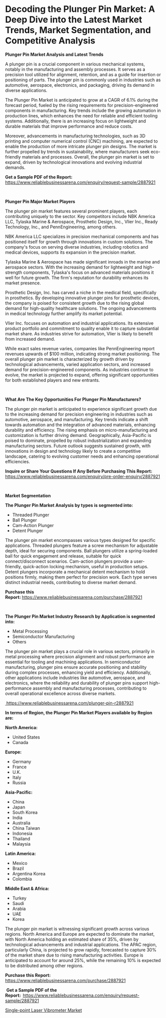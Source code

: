 <p><h1>Decoding the Plunger Pin Market: A Deep Dive into the Latest Market Trends, Market Segmentation, and Competitive Analysis</h1></p><p><strong>Plunger Pin Market Analysis and Latest Trends</strong></p>
<p><p>A plunger pin is a crucial component in various mechanical systems, notably in the manufacturing and assembly processes. It serves as a precision tool utilized for alignment, retention, and as a guide for insertion or positioning of parts. The plunger pin is commonly used in industries such as automotive, aerospace, electronics, and packaging, driving its demand in diverse applications.</p><p>The Plunger Pin Market is anticipated to grow at a CAGR of 6.1% during the forecast period, fueled by the rising requirements for precision-engineered components in manufacturing. Key trends include the growing automation in production lines, which enhances the need for reliable and efficient tooling systems. Additionally, there is an increasing focus on lightweight and durable materials that improve performance and reduce costs.</p><p>Moreover, advancements in manufacturing technologies, such as 3D printing and computer numerical control (CNC) machining, are expected to enable the production of more intricate plunger pin designs. The market is further propelled by trends in sustainability, where manufacturers seek eco-friendly materials and processes. Overall, the plunger pin market is set to expand, driven by technological innovations and evolving industrial demands.</p></p>
<p><strong>Get a Sample PDF of the Report:&nbsp;</strong> <a href="https://www.reliablebusinessarena.com/enquiry/request-sample/2887921?utm_campaign=3294&utm_medium=2&utm_source=Github&utm_content=ia&utm_term=14032025&utm_id=plunger-pin">https://www.reliablebusinessarena.com/enquiry/request-sample/2887921</a></p>
<p>&nbsp;</p>
<p><strong>Plunger Pin Major Market Players</strong></p>
<p><p>The plunger pin market features several prominent players, each contributing uniquely to the sector. Key competitors include NBK America LLC, Tylaska Marine & Aerospace, Prosthetic Design, Inc., Vlier Inc., Ready Technology, Inc., and PennEngineering, among others.</p><p>NBK America LLC specializes in precision mechanical components and has positioned itself for growth through innovations in custom solutions. The company's focus on serving diverse industries, including robotics and medical devices, supports its expansion in the precision market.</p><p>Tylaska Marine & Aerospace has made significant inroads in the marine and aerospace sectors. With the increasing demand for lightweight and high-strength components, Tylaska's focus on advanced materials positions it well for future growth. The firm's reputation for durability enhances its market presence.</p><p>Prosthetic Design, Inc. has carved a niche in the medical field, specifically in prosthetics. By developing innovative plunger pins for prosthetic devices, the company is poised for consistent growth due to the rising global demand for high-quality healthcare solutions. The ongoing advancements in medical technology further amplify its market potential.</p><p>Vlier Inc. focuses on automation and industrial applications. Its extensive product portfolio and commitment to quality enable it to capture substantial market share. As industries strive for automation, Vlier is likely to benefit from increased demand.</p><p>While exact sales revenue varies, companies like PennEngineering report revenues upwards of $100 million, indicating strong market positioning. The overall plunger pin market is characterized by growth driven by technological advancements, varied application sectors, and increased demand for precision-engineered components. As industries continue to evolve, the market is projected to expand, offering significant opportunities for both established players and new entrants.</p></p>
<p>&nbsp;</p>
<p><strong>What Are The Key Opportunities For Plunger Pin Manufacturers?</strong></p>
<p><p>The plunger pin market is anticipated to experience significant growth due to the increasing demand for precision engineering in industries such as automotive, aerospace, and manufacturing. Key trends indicate a shift towards automation and the integration of advanced materials, enhancing durability and efficiency. The rising emphasis on micro-manufacturing and customization is further driving demand. Geographically, Asia-Pacific is poised to dominate, propelled by robust industrialization and expanding manufacturing sectors. Future outlook suggests sustained growth, with innovations in design and technology likely to create a competitive landscape, catering to evolving customer needs and enhancing operational efficiencies.</p></p>
<p><strong>Inquire or Share Your Questions If Any Before Purchasing This Report:</strong> <a href="https://www.reliablebusinessarena.com/enquiry/pre-order-enquiry/2887921?utm_campaign=3294&utm_medium=2&utm_source=Github&utm_content=ia&utm_term=14032025&utm_id=plunger-pin">https://www.reliablebusinessarena.com/enquiry/pre-order-enquiry/2887921</a></p>
<p>&nbsp;</p>
<p><strong>Market Segmentation</strong></p>
<p><strong>The Plunger Pin Market Analysis by types is segmented into:</strong></p>
<p><ul><li>Threaded Plunger</li><li>Ball Plunger</li><li>Cam-Action Plunger</li><li>Detent Plunger</li></ul></p>
<p><p>The plunger pin market encompasses various types designed for specific applications. Threaded plungers feature a screw mechanism for adjustable depth, ideal for securing components. Ball plungers utilize a spring-loaded ball for quick engagement and release, suitable for quick connect/disconnect scenarios. Cam-action plungers provide a user-friendly, quick-action locking mechanism, useful in production setups. Detent plungers incorporate a mechanical detent mechanism to hold positions firmly, making them perfect for precision work. Each type serves distinct industrial needs, contributing to diverse market demand.</p></p>
<p><strong>Purchase this Report:&nbsp;</strong><a href="https://www.reliablebusinessarena.com/purchase/2887921?utm_campaign=3294&utm_medium=2&utm_source=Github&utm_content=ia&utm_term=14032025&utm_id=plunger-pin">https://www.reliablebusinessarena.com/purchase/2887921</a></p>
<p>&nbsp;</p>
<p><strong>The Plunger Pin Market Industry Research by Application is segmented into:</strong></p>
<p><ul><li>Metal Processing</li><li>Semiconductor Manufacturing</li><li>Others</li></ul></p>
<p><p>The plunger pin market plays a crucial role in various sectors, primarily in metal processing where precision alignment and robust performance are essential for tooling and machining applications. In semiconductor manufacturing, plunger pins ensure accurate positioning and stability during complex processes, enhancing yield and efficiency. Additionally, other applications include industries like automotive, aerospace, and electronics, where the reliability and durability of plunger pins support high-performance assembly and manufacturing processes, contributing to overall operational excellence across diverse markets.</p></p>
<p><a href="https://www.reliablebusinessarena.com/plunger-pin-r2887921?utm_campaign=3294&utm_medium=2&utm_source=Github&utm_content=ia&utm_term=14032025&utm_id=plunger-pin">&nbsp;https://www.reliablebusinessarena.com/plunger-pin-r2887921</a></p>
<p><strong>In terms of Region, the Plunger Pin Market Players available by Region are:</strong></p>
<p>
    <p> <strong> North America: </strong>
        <ul>
            <li>United States</li>
            <li>Canada</li>
        </ul>
        </p> 
    <p> <strong> Europe: </strong>
        <ul>
            <li>Germany</li>
            <li>France</li>
            <li>U.K.</li>
            <li>Italy</li>
            <li>Russia</li>
        </ul>
        </p> 
    <p> <strong> Asia-Pacific: </strong>
        <ul>
            <li>China</li>
            <li>Japan</li>
            <li>South Korea</li>
            <li>India</li>
            <li>Australia</li>
            <li>China Taiwan</li>
            <li>Indonesia</li>
            <li>Thailand</li>
            <li>Malaysia</li>
        </ul>
        </p> 
    <p> <strong> Latin America: </strong>
        <ul>
            <li>Mexico</li>
            <li>Brazil</li>
            <li>Argentina Korea</li>
            <li>Colombia</li>
        </ul>
        </p> 
    <p> <strong> Middle East & Africa: </strong>
        <ul>
            <li>Turkey</li>
            <li>Saudi</li>
            <li>Arabia</li>
            <li>UAE</li>
            <li>Korea</li>
        </ul>
    </p>
    </p>
<p><p>The plunger pin market is witnessing significant growth across various regions. North America and Europe are expected to dominate the market, with North America holding an estimated share of 35%, driven by technological advancements and industrial applications. The APAC region, particularly China, is projected to grow rapidly, forecasted to capture 30% of the market share due to rising manufacturing activities. Europe is anticipated to account for around 25%, while the remaining 10% is expected to be distributed among other regions.</p></p>
<p><strong>Purchase this Report: </strong><a href="https://www.reliablebusinessarena.com/purchase/2887921?utm_campaign=3294&utm_medium=2&utm_source=Github&utm_content=ia&utm_term=14032025&utm_id=plunger-pin">https://www.reliablebusinessarena.com/purchase/2887921</a></p>
<p>&nbsp;<strong>Get a Sample PDF of the Report:&nbsp;&nbsp;</strong><a href="https://www.reliablebusinessarena.com/enquiry/request-sample/2887921?utm_campaign=3294&utm_medium=2&utm_source=Github&utm_content=ia&utm_term=14032025&utm_id=plunger-pin">https://www.reliablebusinessarena.com/enquiry/request-sample/2887921</a></p>
<p><strong></strong></p>
<p><p><a href="https://github.com/doljanzwald/Market-Research-Report-List-1/blob/main/single-point-laser-vibrometer-market.md?utm_campaign=3294&utm_medium=2&utm_source=Github&utm_content=ia&utm_term=14032025&utm_id=plunger-pin">Single-point Laser Vibrometer Market</a></p></p>